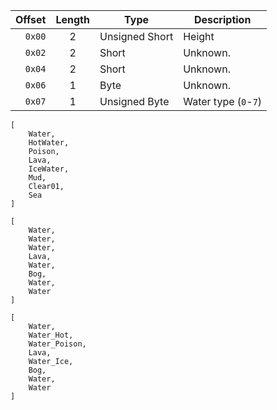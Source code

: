 | Offset | Length | Type | Description |
|-------:|:------------:|------|-------------|
| `0x00` | 2 | Unsigned Short | Height |
| `0x02` | 2 | Short | Unknown. |
| `0x04` | 2 | Short | Unknown. |
| `0x06` | 1 | Byte | Unknown. |
| `0x07` | 1 | Unsigned Byte | Water type (`0`-`7`) |

```
[
	Water,
	HotWater,
	Poison,
	Lava,
	IceWater,
	Mud,
	Clear01,
	Sea
]

[
	Water,
	Water,
	Water,
	Lava,
	Water,
	Bog,
	Water,
	Water
]

[
	Water,
	Water_Hot,
	Water_Poison,
	Lava,
	Water_Ice,
	Bog,
	Water,
	Water
]
```